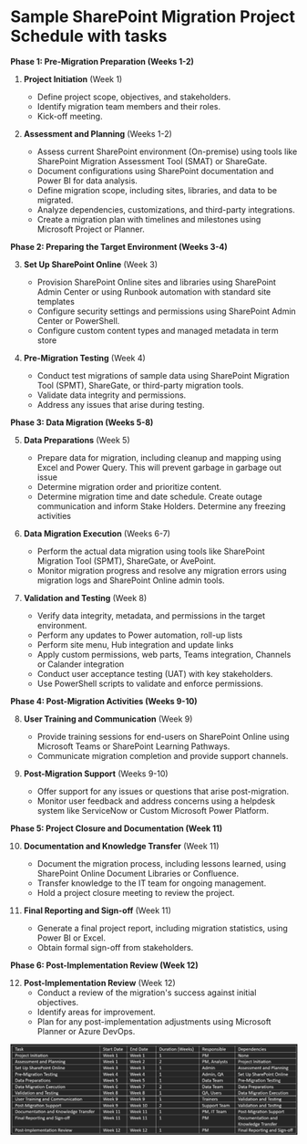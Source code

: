 <h1><strong>Sample SharePoint Migration Project Schedule with tasks</strong></h1>
<p><strong>Phase 1: Pre-Migration Preparation (Weeks 1-2)</strong></p>
<ol>
<li>
<p><strong>Project Initiation</strong> (Week 1)</p>
<ul>
<li>Define project scope, objectives, and stakeholders.</li>
<li>Identify migration team members and their roles.</li>
<li>Kick-off meeting.</li>
</ul>
</li>
<li>
<p><strong>Assessment and Planning</strong> (Weeks 1-2)</p>
<ul>
<li>Assess current SharePoint environment (On-premise) using tools like SharePoint Migration Assessment Tool (SMAT) or ShareGate.</li>
<li>Document configurations using SharePoint documentation and Power BI for data analysis.</li>
<li>Define migration scope, including sites, libraries, and data to be migrated.</li>
<li>Analyze dependencies, customizations, and third-party integrations.</li>
<li>Create a migration plan with timelines and milestones using Microsoft Project or Planner.</li>
</ul>
</li>
</ol>
<p><strong>Phase 2: Preparing the Target Environment (Weeks 3-4)</strong></p>
<ol start="3">
<li>
<p><strong>Set Up SharePoint Online</strong> (Week 3)</p>
<ul>
<li>Provision SharePoint Online sites and libraries using SharePoint Admin Center or using Runbook automation with standard site templates</li>
<li>Configure security settings and permissions using SharePoint Admin Center or PowerShell.</li>
<li>Configure custom content types and managed metadata in term store</li>
</ul>
</li>
<li>
<p><strong>Pre-Migration Testing</strong> (Week 4)</p>
<ul>
<li>Conduct test migrations of sample data using SharePoint Migration Tool (SPMT), ShareGate, or third-party migration tools.</li>
<li>Validate data integrity and permissions.</li>
<li>Address any issues that arise during testing.</li>
</ul>
</li>
</ol>
<p><strong>Phase 3: Data Migration (Weeks 5-8)</strong></p>
<ol start="5">
<li>
<p><strong>Data Preparations</strong> (Week 5)</p>
<ul>
<li>Prepare data for migration, including cleanup and mapping using Excel and Power Query. This will prevent garbage in garbage out issue</li>
<li>Determine migration order and prioritize content.</li>
<li>Determine migration time and date schedule. Create outage communication and inform Stake Holders. Determine any freezing activities</li>
</ul>
</li>
<li>
<p><strong>Data Migration Execution</strong> (Weeks 6-7)</p>
<ul>
<li>Perform the actual data migration using tools like SharePoint Migration Tool (SPMT), ShareGate, or AvePoint.</li>
<li>Monitor migration progress and resolve any migration errors using migration logs and SharePoint Online admin tools.</li>
</ul>
</li>
<li>
<p><strong>Validation and Testing</strong> (Week 8)</p>
<ul>
<li>Verify data integrity, metadata, and permissions in the target environment.</li>
<li>Perform any updates to Power automation, roll-up lists</li>
<li>Perform site menu, Hub integration and update links</li>
<li>Apply custom permissions, web parts, Teams integration, Channels or Calander integration</li>
<li>Conduct user acceptance testing (UAT) with key stakeholders.</li>
<li>Use PowerShell scripts to validate and enforce permissions.</li>
</ul>
</li>
</ol>
<p><strong>Phase 4: Post-Migration Activities (Weeks 9-10)</strong></p>
<ol start="8">
<li>
<p><strong>User Training and Communication</strong> (Week 9)</p>
<ul>
<li>Provide training sessions for end-users on SharePoint Online using Microsoft Teams or SharePoint Learning Pathways.</li>
<li>Communicate migration completion and provide support channels.</li>
</ul>
</li>
<li>
<p><strong>Post-Migration Support</strong> (Weeks 9-10)</p>
<ul>
<li>Offer support for any issues or questions that arise post-migration.</li>
<li>Monitor user feedback and address concerns using a helpdesk system like ServiceNow or Custom Microsoft Power Platform.</li>
</ul>
</li>
</ol>
<p><strong>Phase 5: Project Closure and Documentation (Week 11)</strong></p>
<ol start="10">
<li>
<p><strong>Documentation and Knowledge Transfer</strong> (Week 11)</p>
<ul>
<li>Document the migration process, including lessons learned, using SharePoint Online Document Libraries or Confluence.</li>
<li>Transfer knowledge to the IT team for ongoing management.</li>
<li>Hold a project closure meeting to review the project.</li>
</ul>
</li>
<li>
<p><strong>Final Reporting and Sign-off</strong> (Week 11)</p>
<ul>
<li>Generate a final project report, including migration statistics, using Power BI or Excel.</li>
<li>Obtain formal sign-off from stakeholders.</li>
</ul>
</li>
</ol>
<p><strong>Phase 6: Post-Implementation Review (Week 12)</strong></p>
<ol start="12">
<li><strong>Post-Implementation Review</strong> (Week 12)
<ul>
<li>Conduct a review of the migration's success against initial objectives.</li>
<li>Identify areas for improvement.</li>
<li>Plan for any post-implementation adjustments using Microsoft Planner or Azure DevOps.</li>
</ul>
</li>
</ol>
<p><img src="https://github.com/rootmeet/ManitobaHydroRFS/blob/main/Schedule.png" /></p>
